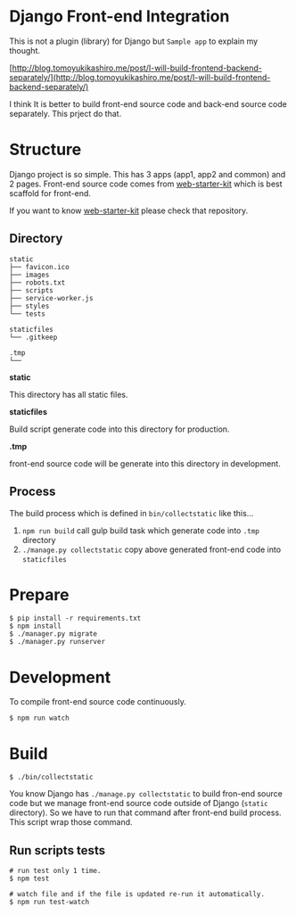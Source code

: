 
# Django Front-end Integration

This is not a plugin (library) for Django but `Sample app` to explain my thought. 

[http://blog.tomoyukikashiro.me/post/I-will-build-frontend-backend-separately/](http://blog.tomoyukikashiro.me/post/I-will-build-frontend-backend-separately/)

I think It is better to build front-end source code and back-end source code separately.
This prject do that.

# Structure

Django project is so simple. This has 3 apps (app1, app2 and common) and 2 pages.
Front-end source code comes from [web-starter-kit](https://github.com/google/web-starter-kit) which is best scaffold for front-end.

If you want to know [web-starter-kit](https://github.com/google/web-starter-kit) please check that repository.

## Directory

```
static
├── favicon.ico
├── images
├── robots.txt
├── scripts
├── service-worker.js
├── styles
└── tests

staticfiles
└── .gitkeep

.tmp
└──

```

**static**

This directory has all static files.

**staticfiles**

Build script generate code into this directory for production.

**.tmp**

front-end source code will be generate into this directory in development.

## Process

The build process which is defined in `bin/collectstatic` like this...

1. `npm run build` call gulp build task which generate code into `.tmp` directory
2. `./manage.py collectstatic` copy above generated front-end code into `staticfiles`

# Prepare

```
$ pip install -r requirements.txt
$ npm install
$ ./manager.py migrate
$ ./manager.py runserver
```

# Development

To compile front-end source code continuously.

```
$ npm run watch
```

# Build

```
$ ./bin/collectstatic
```

You know Django has `./manage.py collectstatic` to build fron-end source code but we manage front-end source code outside of Django (`static` directory). So we have to run that command after front-end build process. This script wrap those command.

## Run scripts tests

```
# run test only 1 time.
$ npm test

# watch file and if the file is updated re-run it automatically.
$ npm run test-watch
```
